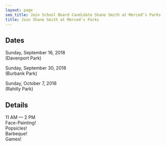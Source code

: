 ```yaml
---
layout: page
seo_title: Join School Board Candidate Shane Smith at Merced’s Parks
title: Join Shane Smith at Merced's Parks
---
```


## Dates

Sunday, September 16, 2018<br />(Davenport Park)

Sunday, September 30, 2018<br />(Burbank Park)

Sunday, October 7, 2018<br />(Rahilly Park)

## Details

11 AM — 2 PM<br />
Face-Painting!<br />
Popsicles!<br />
Barbeque!<br />
Games!